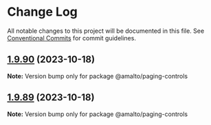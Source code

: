 # Change Log

All notable changes to this project will be documented in this file.
See [Conventional Commits](https://conventionalcommits.org) for commit guidelines.

## [1.9.90](https://github.com/amalto/platform6-ui-components/compare/@amalto/paging-controls@1.9.89...@amalto/paging-controls@1.9.90) (2023-10-18)

**Note:** Version bump only for package @amalto/paging-controls

## [1.9.89](https://github.com/amalto/platform6-ui-components/compare/@amalto/paging-controls@1.9.88...@amalto/paging-controls@1.9.89) (2023-10-18)

**Note:** Version bump only for package @amalto/paging-controls
